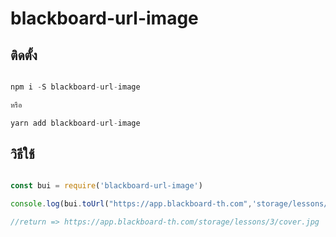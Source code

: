 # blackboard-url-image

## ติดตั้ง

```javascript

ืnpm i -S blackboard-url-image

หรือ

yarn add blackboard-url-image
```

## วิธีใช้

```javascript

const bui = require('blackboard-url-image')

console.log(bui.toUrl("https://app.blackboard-th.com",'storage/lessons/3/cover.jpg'));

//return => https://app.blackboard-th.com/storage/lessons/3/cover.jpg

```